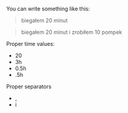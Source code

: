You can write something like this:
> biegałem 20 minut

> biegałem 20 minut i zrobiłem 10 pompek

Proper time values:
- 20
- 3h
- 0.5h
- .5h


Proper separators
- ,
- i


